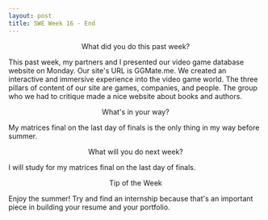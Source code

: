 ```yaml
---
layout: post
title: SWE Week 16 - End
---
```

<p align="center"> What did you do this past week? </p>
This past week, my partners and I presented our video game database website on Monday. Our site's URL is GGMate.me. We created an interactive and immersive experience into the video game world. The three pillars of content of our site are games, companies, and people. The group who we had to critique made a nice website about books and authors.
<p align="center"> What's in your way? </p>
My matrices final on the last day of finals is the only thing in my way before summer.
<p align="center"> What will you do next week? </p>
I will study for my matrices final on the last day of finals.
<p align="center"> Tip of the Week </p>
Enjoy the summer! Try and find an internship because that's an important piece in building your resume and your portfolio.

